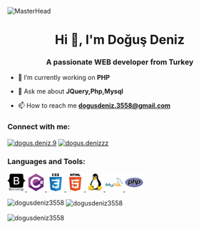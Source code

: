  ![MasterHead](https://encrypted-tbn0.gstatic.com/images?q=tbn:ANd9GcQy9w-bmI-g-24igyAvZbkYRcgAvxgdhTUyEKWCt7M75f4kqXH_uZHUQH_dCNjDtgmjBF8&usqp=CAU)
<h1 align="center">Hi 👋, I'm Doğuş Deniz</h1>
<h3 align="center">A passionate WEB developer from Turkey</h3>

- 🔭 I’m currently working on **PHP**

- 💬 Ask me about **JQuery,Php,Mysql**

- 📫 How to reach me **dogusdeniz.3558@gmail.com**

<h3 align="left">Connect with me:</h3>
<p align="left">
<a href="https://fb.com/dogus.deniz.9" target="blank"><img align="center" src="https://raw.githubusercontent.com/rahuldkjain/github-profile-readme-generator/master/src/images/icons/Social/facebook.svg" alt="dogus.deniz.9" height="30" width="40" /></a>
<a href="https://instagram.com/dogus.denizzz" target="blank"><img align="center" src="https://raw.githubusercontent.com/rahuldkjain/github-profile-readme-generator/master/src/images/icons/Social/instagram.svg" alt="dogus.denizzz" height="30" width="40" /></a>
</p>

<h3 align="left">Languages and Tools:</h3>
<p align="left"> <a href="https://getbootstrap.com" target="_blank" rel="noreferrer"> <img src="https://raw.githubusercontent.com/devicons/devicon/master/icons/bootstrap/bootstrap-plain-wordmark.svg" alt="bootstrap" width="40" height="40"/> </a> <a href="https://www.w3schools.com/cs/" target="_blank" rel="noreferrer"> <img src="https://raw.githubusercontent.com/devicons/devicon/master/icons/csharp/csharp-original.svg" alt="csharp" width="40" height="40"/> </a> <a href="https://www.w3schools.com/css/" target="_blank" rel="noreferrer"> <img src="https://raw.githubusercontent.com/devicons/devicon/master/icons/css3/css3-original-wordmark.svg" alt="css3" width="40" height="40"/> </a> <a href="https://www.w3.org/html/" target="_blank" rel="noreferrer"> <img src="https://raw.githubusercontent.com/devicons/devicon/master/icons/html5/html5-original-wordmark.svg" alt="html5" width="40" height="40"/> </a> <a href="https://www.linux.org/" target="_blank" rel="noreferrer"> <img src="https://raw.githubusercontent.com/devicons/devicon/master/icons/linux/linux-original.svg" alt="linux" width="40" height="40"/> </a> <a href="https://www.mysql.com/" target="_blank" rel="noreferrer"> <img src="https://raw.githubusercontent.com/devicons/devicon/master/icons/mysql/mysql-original-wordmark.svg" alt="mysql" width="40" height="40"/> </a> <a href="https://www.php.net" target="_blank" rel="noreferrer"> <img src="https://raw.githubusercontent.com/devicons/devicon/master/icons/php/php-original.svg" alt="php" width="40" height="40"/> </a> </p>

<p><img align="left" src="https://github-readme-stats.vercel.app/api/top-langs?username=dogusdeniz3558&show_icons=true&locale=en&layout=compact" alt="dogusdeniz3558" /></p>

<p>&nbsp;<img align="center" src="https://github-readme-stats.vercel.app/api?username=dogusdeniz3558&show_icons=true&locale=en" alt="dogusdeniz3558" /></p>

<p><img align="center" src="https://github-readme-streak-stats.herokuapp.com/?user=dogusdeniz3558&" alt="dogusdeniz3558" /></p>

